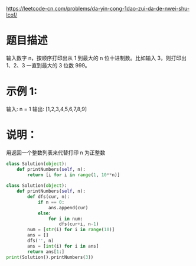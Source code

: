 https://leetcode-cn.com/problems/da-yin-cong-1dao-zui-da-de-nwei-shu-lcof/
# 题目描述
输入数字 n，按顺序打印出从 1 到最大的 n 位十进制数。比如输入 3，则打印出 1、2、3 一直到最大的 3 位数 999。

# 示例 1:
输入: n = 1
输出: [1,2,3,4,5,6,7,8,9]
 
# 说明：
用返回一个整数列表来代替打印
n 为正整数

```python
class Solution(object):
    def printNumbers(self, n):
        return [i for i in range(1, 10**n)]
        
class Solution(object):
    def printNumbers(self, n):
        def dfs(cur, n):
            if n == 0:
                ans.append(cur)
            else:
                for i in num:
                    dfs(cur+i, n-1)
        num = [str(i) for i in range(10)]
        ans = []
        dfs('', n)
        ans = [int(i) for i in ans]
        return ans[1:]
print(Solution().printNumbers(3))
```